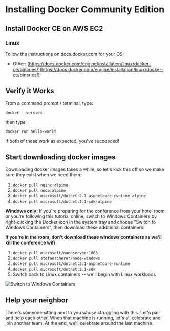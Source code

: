 Installing Docker Community Edition
===================================

Install Docker CE on AWS EC2
-----------------------------

### Linux

Follow the instructions on docs.docker.com for your OS:

- Other: [https://docs.docker.com/engine/installation/linux/docker-ce/binaries/](https://docs.docker.com/engine/installation/linux/docker-ce/binaries/)


Verify it Works
---------------

From a command prompt / terminal, type:

`docker --version`

then type

`docker run hello-world`

If both of these work as expected, you've succeeded!


Start downloading docker images
-------------------------------

Downloading docker images takes a while, so let's kick this off so we make sure they exist when we need them:

1. `docker pull nginx:alpine`
2. `docker pull node:alpine`
3. `docker pull microsoft/dotnet:2.1-aspnetcore-runtime-alpine`
4. `docker pull microsoft/dotnet:2.1-sdk-alpine`

**Windows only:** If you're preparing for the conference from your hotel room or you're following this tutorial online, switch to Windows Containers by right-clicking the Docker icon in the system tray and choose "Switch to Windows Containers", then download these additional containers:

**If you're in the room, don't download these windows containers as we'll kill the conference wifi**

1. `docker pull microsoft/nanoserver:1803`
2. `docker pull stefanscherer/node-windows`
3. `docker pull microsoft/dotnet:2.1-aspnetcore-runtime`
4. `docker pull microsoft/dotnet:2.1-sdk`
5. Switch back to Linux containers -- we'll begin with Linux workloads

![Switch to Windows Containers](switch-to-windows.png)


Help your neighbor
------------------

There's someone sitting next to you whose struggling with this.  Let's pair and help each other.  When that machine is running, let's all celebrate and join another team.  At the end, we'll celebrate around the last machine.
